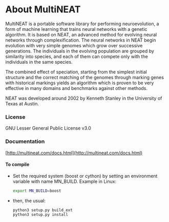 # About MultiNEAT

MultiNEAT is a portable software library for performing neuroevolution, a form of machine learning that
trains neural networks with a genetic algorithm. It is based on NEAT, an advanced method for evolving
neural networks through complexification. The neural networks in NEAT begin evolution with very simple
genomes which grow over successive generations. The individuals in the evolving population are grouped
by similarity into species, and each of them can compete only with the individuals in the same species.

The combined effect of speciation, starting from the simplest initial structure and the correct
matching of the genomes through marking genes with historical markings yields an algorithm which
is proven to be very effective in many domains and benchmarks against other methods.

NEAT was developed around 2002 by Kenneth Stanley in the University of Texas at Austin.

### License

GNU Lesser General Public License v3.0 

### Documentation
[http://multineat.com/docs.html](http://multineat.com/docs.html)

#### To compile

* Set the required system (boost or cython) by setting an environment variable with name MN_BUILD.
Example in Linux:
  ```bash
  export MN_BUILD=boost
  ```

* then, the usual:
  ```bash
  python3 setup.py build_ext
  python3 setup.py install
  ```
